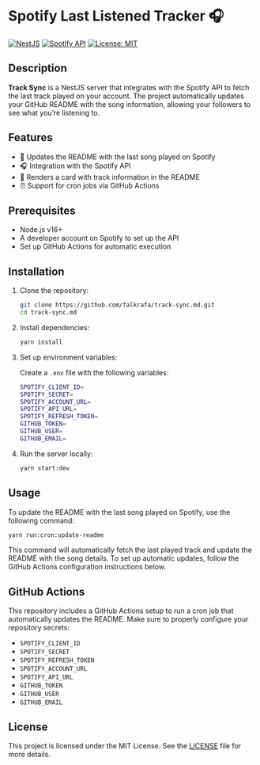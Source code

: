 # Spotify Last Listened Tracker 🎧

[![NestJS](https://img.shields.io/badge/NestJS-7E1E9C?style=flat&logo=nestjs&logoColor=white)](https://nestjs.com/) [![Spotify API](https://img.shields.io/badge/Spotify%20API-1DB954?style=flat&logo=spotify&logoColor=white)](https://developer.spotify.com/documentation/web-api/) [![License: MIT](https://img.shields.io/badge/License-MIT-yellow.svg)](https://opensource.org/licenses/MIT)

## Description

**Track Sync** is a NestJS server that integrates with the Spotify API to fetch the last track played on your account. The project automatically updates your GitHub README with the song information, allowing your followers to see what you’re listening to.

## Features

- 🔄 Updates the README with the last song played on Spotify
- 🎧 Integration with the Spotify API
- 📄 Renders a card with track information in the README
- ⏰ Support for cron jobs via GitHub Actions

## Prerequisites

- Node.js v16+
- A developer account on Spotify to set up the API
- Set up GitHub Actions for automatic execution

## Installation

1. Clone the repository:

   ```bash
   git clone https://github.com/falkrafa/track-sync.md.git
   cd track-sync.md
   ```

2. Install dependencies:

   ```bash
   yarn install
   ```

3. Set up environment variables:

   Create a `.env` file with the following variables:

   ```bash
   SPOTIFY_CLIENT_ID=
   SPOTIFY_SECRET=
   SPOTIFY_ACCOUNT_URL=
   SPOTIFY_API_URL=
   SPOTIFY_REFRESH_TOKEN=
   GITHUB_TOKEN=
   GITHUB_USER=
   GITHUB_EMAIL=
   ```

4. Run the server locally:

   ```bash
   yarn start:dev
   ```

## Usage

To update the README with the last song played on Spotify, use the following command:

```bash
yarn run:cron:update-readme
```

This command will automatically fetch the last played track and update the README with the song details. To set up automatic updates, follow the GitHub Actions configuration instructions below.

## GitHub Actions

This repository includes a GitHub Actions setup to run a cron job that automatically updates the README. Make sure to properly configure your repository secrets:

- `SPOTIFY_CLIENT_ID`
- `SPOTIFY_SECRET`
- `SPOTIFY_REFRESH_TOKEN`
- `SPOTIFY_ACCOUNT_URL`
- `SPOTIFY_API_URL`
- `GITHUB_TOKEN`
- `GITHUB_USER`
- `GITHUB_EMAIL`

## License

This project is licensed under the MIT License. See the [LICENSE](./LICENSE) file for more details.
